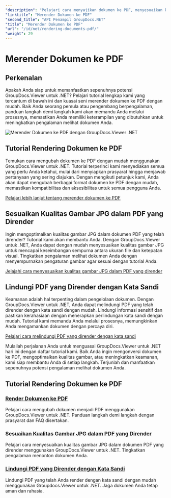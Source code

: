 ```yaml
---
"description": "Pelajari cara menyajikan dokumen ke PDF, menyesuaikan kualitas gambar JPG, dan melindungi PDF dengan kata sandi menggunakan GroupDocs.Viewer untuk tutorial .NET."
"linktitle": "Merender Dokumen ke PDF"
"second_title": "API Penampil GroupDocs.NET"
"title": "Merender Dokumen ke PDF"
"url": "/id/net/rendering-documents-pdf/"
"weight": 29
---
```


# Merender Dokumen ke PDF


## Perkenalan

Apakah Anda siap untuk memanfaatkan sepenuhnya potensi GroupDocs.Viewer untuk .NET? Pelajari tutorial lengkap kami yang tercantum di bawah ini dan kuasai seni merender dokumen ke PDF dengan mudah. Baik Anda seorang pemula atau pengembang berpengalaman, panduan langkah demi langkah kami akan memandu Anda melalui prosesnya, memastikan Anda memiliki keterampilan yang dibutuhkan untuk meningkatkan pengalaman melihat dokumen Anda.

![Merender Dokumen ke PDF dengan GroupDocs.Viewer .NET](/viewer/rendering-documents-pdf/image.png)

## Tutorial Rendering Dokumen ke PDF

Temukan cara mengubah dokumen ke PDF dengan mudah menggunakan GroupDocs.Viewer untuk .NET. Tutorial terperinci kami menyediakan semua yang perlu Anda ketahui, mulai dari menyiapkan prasyarat hingga menjawab pertanyaan yang sering diajukan. Dengan mengikuti petunjuk kami, Anda akan dapat mengubah berbagai format dokumen ke PDF dengan mudah, memastikan kompatibilitas dan aksesibilitas untuk semua pengguna Anda.

[Pelajari lebih lanjut tentang merender dokumen ke PDF](./render-to-pdf/)

## Sesuaikan Kualitas Gambar JPG dalam PDF yang Dirender

Ingin mengoptimalkan kualitas gambar JPG dalam dokumen PDF yang telah dirender? Tutorial kami akan membantu Anda. Dengan GroupDocs.Viewer untuk .NET, Anda dapat dengan mudah menyesuaikan kualitas gambar JPG untuk mencapai keseimbangan sempurna antara ukuran file dan ketepatan visual. Tingkatkan pengalaman melihat dokumen Anda dengan menyempurnakan pengaturan gambar agar sesuai dengan tutorial Anda.

[Jelajahi cara menyesuaikan kualitas gambar JPG dalam PDF yang dirender](./adjust-jpg-quality-pdf/)

## Lindungi PDF yang Dirender dengan Kata Sandi

Keamanan adalah hal terpenting dalam pengelolaan dokumen. Dengan GroupDocs.Viewer untuk .NET, Anda dapat melindungi PDF yang telah dirender dengan kata sandi dengan mudah. Lindungi informasi sensitif dan pastikan kerahasiaan dengan menerapkan perlindungan kata sandi dengan mudah. Tutorial kami memandu Anda melalui prosesnya, memungkinkan Anda mengamankan dokumen dengan percaya diri.

[Pelajari cara melindungi PDF yang dirender dengan kata sandi](./protect-pdf/)

Mulailah perjalanan Anda untuk menguasai GroupDocs.Viewer untuk .NET hari ini dengan daftar tutorial kami. Baik Anda ingin mengonversi dokumen ke PDF, mengoptimalkan kualitas gambar, atau meningkatkan keamanan, kami siap membantu Anda di setiap langkah. Terjunlah dan manfaatkan sepenuhnya potensi pengalaman melihat dokumen Anda.
## Tutorial Rendering Dokumen ke PDF
### [Render Dokumen ke PDF](./render-to-pdf/)
Pelajari cara mengubah dokumen menjadi PDF menggunakan GroupDocs.Viewer untuk .NET. Panduan langkah demi langkah dengan prasyarat dan FAQ disertakan.
### [Sesuaikan Kualitas Gambar JPG dalam PDF yang Dirender](./adjust-jpg-quality-pdf/)
Pelajari cara menyesuaikan kualitas gambar JPG dalam dokumen PDF yang dirender menggunakan GroupDocs.Viewer untuk .NET. Tingkatkan pengalaman menonton dokumen Anda.
### [Lindungi PDF yang Dirender dengan Kata Sandi](./protect-pdf/)
Lindungi PDF yang telah Anda render dengan kata sandi dengan mudah menggunakan Groupdocs.Viewer untuk .NET. Jaga dokumen Anda tetap aman dan rahasia.